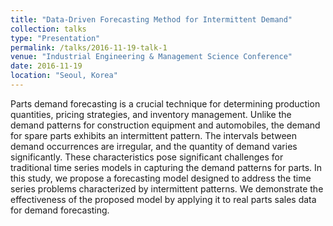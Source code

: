 ```yaml
---
title: "Data-Driven Forecasting Method for Intermittent Demand"
collection: talks
type: "Presentation"
permalink: /talks/2016-11-19-talk-1
venue: "Industrial Engineering & Management Science Conference"
date: 2016-11-19
location: "Seoul, Korea"
---
```


Parts demand forecasting is a crucial technique for determining production quantities, pricing strategies, and inventory management. 
Unlike the demand patterns for construction equipment and automobiles, the demand for spare parts exhibits an intermittent pattern. 
The intervals between demand occurrences are irregular, and the quantity of demand varies significantly. 
These characteristics pose significant challenges for traditional time series models in capturing the demand patterns for parts. 
In this study, we propose a forecasting model designed to address the time series problems characterized by intermittent patterns. 
We demonstrate the effectiveness of the proposed model by applying it to real parts sales data for demand forecasting.
